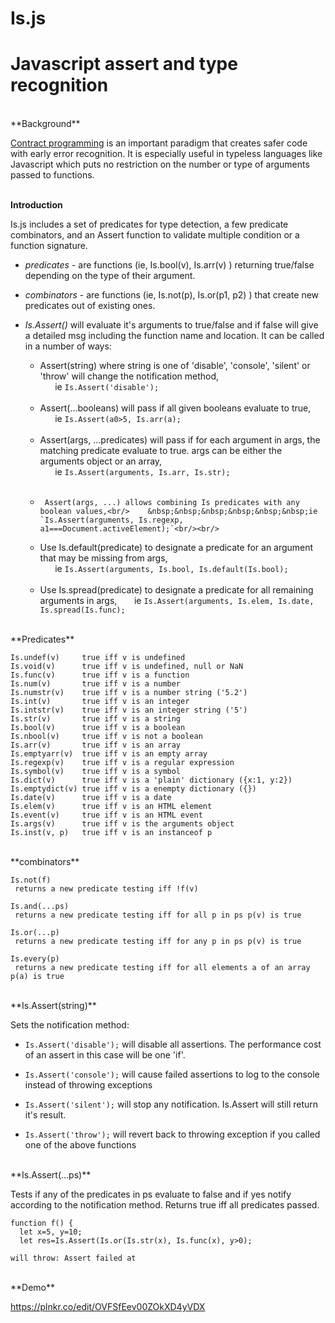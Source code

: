 # **Is.js**

# Javascript assert and type recognition

<br />
**Background**

[Contract programming](https://en.wikipedia.org/wiki/Design_by_contract) is an important paradigm that creates safer code with early error recognition. It is especially useful in typeless languages like Javascript which puts no restriction on the number or type of arguments passed to functions.
<br/><br/>

**Introduction**

Is.js includes a set of predicates for type detection, a few predicate combinators, and an Assert function to validate multiple condition or a function signature.

 - *predicates* - are functions (ie, Is.bool(v), Is.arr(v) ) returning true/false depending on the type of their argument.
 
 - *combinators* - are functions (ie, Is.not(p), Is.or(p1, p2) ) that create new predicates out of existing ones.
 
 - *Is.Assert()* will evaluate it's arguments to true/false and if false will give a detailed msg including the function name and location. It can be called in a number of ways:<br/>
     - Assert(string) where string is one of 'disable', 'console', 'silent' or 'throw' will change the notification method,<br/>     &nbsp;&nbsp;&nbsp;&nbsp;&nbsp;&nbsp;ie `Is.Assert('disable');`<br/><br/>
     - Assert(...booleans) will pass if all given booleans evaluate to true, <br/>&nbsp;&nbsp;&nbsp;&nbsp;&nbsp;&nbsp;ie `Is.Assert(a0>5, Is.arr(a);`<br/><br/>
     - Assert(args, ...predicates) will pass if for each argument in args, the matching predicate evaluate to true. args can be either the arguments object or an array, <br/>&nbsp;&nbsp;&nbsp;&nbsp;&nbsp;&nbsp;ie `Is.Assert(arguments, Is.arr, Is.str);`<br/><br/>
     -      Assert(args, ...) allows combining Is predicates with any boolean values,<br/>    &nbsp;&nbsp;&nbsp;&nbsp;&nbsp;&nbsp;ie `Is.Assert(arguments, Is.regexp, a1===Document.activeElement);`<br/><br/>
     - Use  Is.default(predicate) to designate a predicate for an argument that may be missing from args,<br/>     &nbsp;&nbsp;&nbsp;&nbsp;&nbsp;&nbsp;ie `Is.Assert(arguments, Is.bool, Is.default(Is.bool);`<br/><br/>
     - Use Is.spread(predicate) to designate a predicate for all remaining arguments in args,
     &nbsp;&nbsp;&nbsp;&nbsp;&nbsp;&nbsp;ie `Is.Assert(arguments, Is.elem, Is.date, Is.spread(Is.func);`
     

<br />
**Predicates**


    Is.undef(v)		true iff v is undefined
    Is.void(v)		true iff v is undefined, null or NaN
    Is.func(v)      true iff v is a function
    Is.num(v)		true iff v is a number
    Is.numstr(v)	true iff v is a number string ('5.2')
    Is.int(v)		true iff v is an integer
    Is.intstr(v)	true iff v is an integer string ('5')
    Is.str(v)		true iff v is a string
    Is.bool(v)		true iff v is a boolean
    Is.nbool(v)		true iff v is not a boolean
    Is.arr(v)		true iff v is an array
    Is.emptyarr(v)	true iff v is an empty array
    Is.regexp(v)    true iff v is a regular expression
    Is.symbol(v)	true iff v is a symbol
    Is.dict(v)		true iff v is a 'plain' dictionary ({x:1, y:2})
    Is.emptydict(v)	true iff v is a enempty dictionary ({})
    Is.date(v)		true iff v is a date
    Is.elem(v)		true iff v is an HTML element
    Is.event(v)		true iff v is an HTML event
    Is.args(v)		true iff v is the arguments object
    Is.inst(v, p)	true iff v is an instanceof p

<br />
**combinators**

    Is.not(f)	    
     returns a new predicate testing iff !f(v)
       
    Is.and(...ps)	    
     returns a new predicate testing iff for all p in ps p(v) is true

    Is.or(...p)	    
     returns a new predicate testing iff for any p in ps p(v) is true

    Is.every(p)	    
     returns a new predicate testing iff for all elements a of an array p(a) is true

<br />
**Is.Assert(string)**

Sets the notification method:

 - `Is.Assert('disable');` will disable all assertions. The performance cost of an assert in this case will be one 'if'.
 
 - `Is.Assert('console');` will cause failed assertions to log to the console instead of throwing exceptions
 
 - `Is.Assert('silent');` will stop any notification. Is.Assert will still return it's result.  
 
 - `Is.Assert('throw');` will revert back to throwing exception if you called one of the above functions  

<br />
**Is.Assert(...ps)**

Tests if any of the predicates in ps evaluate to false and if yes notify according to the notification method. Returns true iff all predicates passed.

    function f() {
      let x=5, y=10;
      let res=Is.Assert(Is.or(Is.str(x), Is.func(x), y>0);
    
    will throw: Assert failed at  

  
  
<br />
**Demo**

https://plnkr.co/edit/OVFSfEev00ZOkXD4yVDX




